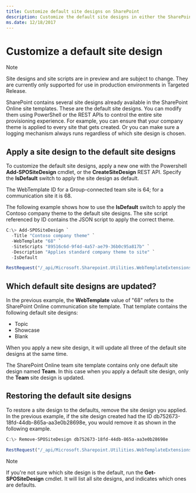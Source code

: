 ```yaml
---
title: Customize default site designs on SharePoint
description: Customize the default site designs in either the SharePoint team site or communications site template
ms.date: 12/18/2017
---
```


# Customize a default site design

> [!NOTE]
> Site designs and site scripts are in preview and are subject to change. They are currently only supported for use in production environments in Targeted Release.

SharePoint contains several site designs already available in the SharePoint Online site templates. These are the default site designs. You can modify them using PowerShell or the REST APIs to control the entire site provisioning experience. For example, you can ensure that your company theme is applied to every site that gets created. Or you can make sure a logging mechanism always runs regardless of which site design is chosen.

## Apply a site design to the default site designs

To customize the default site designs, apply a new one with the Powershell **Add-SPOSiteDesign** cmdlet, or the **CreateSiteDesign** REST API. Specify the **IsDefault** switch to apply the site design as default. 

The WebTemplate ID for a Group-connected team site is 64; for a communication site it is 68.

The following example shows how to use the **IsDefault** switch to apply the Contoso company theme to the default site designs. The site script referenced by ID contains the JSON script to apply the correct theme.

```powershell
C:\> Add-SPOSiteDesign `
  -Title "Contoso company theme" `
  -WebTemplate "68" `
  -SiteScripts "89516c6d-9f4d-4a57-ae79-36b0c95a817b" `
  -Description "Applies standard company theme to site" `
  -IsDefault
```
```javascript
RestRequest("/_api/Microsoft.Sharepoint.Utilities.WebTemplateExtensions.SiteScriptUtility.CreateSiteDesign", {info:{Title:"Contoso company theme", Description:"Applies standard company theme to site", SiteScriptIds:["89516c6d-9f4d-4a57-ae79-36b0c95a817b"],  WebTemplate:"68", IsDefault: true}});
```

## Which default site designs are updated?

In the previous example, the **WebTemplate** value of "68" refers to the SharePoint Online communication site template. That template contains the following default site designs:

- Topic
- Showcase
- Blank

When you apply a new site design, it will update all three of the default site designs at the same time.

The SharePoint Online team site template contains only one default site design named **Team**. In this case when you apply a default site design, only the **Team** site design is updated.

## Restoring the default site designs

To restore a site design to the defaults, remove the site design you applied. In the previous example, if the site design created had the ID db752673-18fd-44db-865a-aa3e0b28698e, you would remove it as shown in the following example.

```powershell
C:\> Remove-SPOSiteDesign db752673-18fd-44db-865a-aa3e0b28698e
```
```javascript
RestRequest("/_api/Microsoft.Sharepoint.Utilities.WebTemplateExtensions.SiteScriptUtility.DeleteSiteDesign", {id:"db752673-18fd-44db-865a-aa3e0b28698e"});
```

> [!NOTE]
> If you're not sure which site design is the default, run the **Get-SPOSiteDesign** cmdlet. It will list all site designs, and indicates which ones are defaults.

